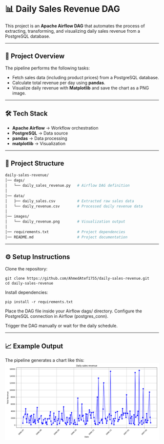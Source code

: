 # 📊 Daily Sales Revenue DAG

This project is an **Apache Airflow DAG** that automates the process of extracting, transforming, and visualizing daily sales revenue from a PostgreSQL database.

---

## 🚀 Project Overview
The pipeline performs the following tasks:

- Fetch sales data (including product prices) from a PostgreSQL database.  
- Calculate total revenue per day using **pandas**.  
- Visualize daily revenue with **Matplotlib** and save the chart as a PNG image.  

---

## 🛠️ Tech Stack
- **Apache Airflow** → Workflow orchestration  
- **PostgreSQL** → Data source  
- **pandas** → Data processing  
- **matplotlib** → Visualization  

---

## 📂 Project Structure
```bash
daily-sales-revenue/
│── dags/
│   └── daily_sales_revenue.py   # Airflow DAG definition
│
│── data/
│   ├── daily_sales.csv          # Extracted raw sales data
│   └── daily_revenue.csv        # Processed daily revenue data
│
│── images/
│   └── daily_revenue.png        # Visualization output
│
│── requirements.txt             # Project dependencies
│── README.md                    # Project documentation
```
---
## ⚙️ Setup Instructions

Clone the repository:
```
git clone https://github.com/AhmedAtef1755/daily-sales-revenue.git
cd daily-sales-revenue
```

Install dependencies:
```
pip install -r requirements.txt

```

Place the DAG file inside your Airflow dags/ directory.
Configure the PostgreSQL connection in Airflow (postgres_conn).

Trigger the DAG manually or wait for the daily schedule.

---
## 📈 Example Output

The pipeline generates a chart like this:
![Daily Revenue](images/daily_revenue.png)
